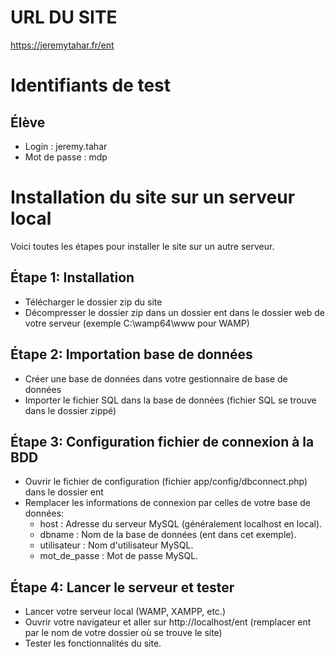 # URL DU SITE 
https://jeremytahar.fr/ent

# Identifiants de test 

## Élève
- Login : jeremy.tahar
- Mot de passe : mdp


# Installation du site sur un serveur local

Voici toutes les étapes pour installer le site sur un autre serveur.

## Étape 1: Installation 
- Télécharger le dossier zip du site 
- Décompresser le dossier zip dans un dossier ent dans le dossier web de votre serveur (exemple C:\wamp64\www pour WAMP)

## Étape 2: Importation base de données 
- Créer une base de données dans votre gestionnaire de base de données
- Importer le fichier SQL dans la base de données (fichier SQL se trouve dans le dossier zippé)

## Étape 3: Configuration fichier de connexion à la BDD
- Ouvrir le fichier de configuration (fichier app/config/dbconnect.php) dans le dossier ent
- Remplacer les informations de connexion par celles de votre base de données:
    <?php
        $db = new PDO('mysql:host=localhost;dbname=ent', 'utilisateur', 'mot_de_passe');
    ?>
    - host : Adresse du serveur MySQL (généralement localhost en local).
    - dbname : Nom de la base de données (ent dans cet exemple).
    - utilisateur : Nom d'utilisateur MySQL.
    - mot_de_passe : Mot de passe MySQL.

## Étape 4: Lancer le serveur et tester
- Lancer votre serveur local (WAMP, XAMPP, etc.)
- Ouvrir votre navigateur et aller sur http://localhost/ent (remplacer ent par le nom de votre dossier où se trouve le site)
- Tester les fonctionnalités du site.
